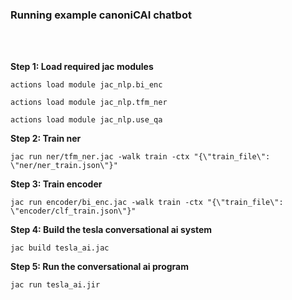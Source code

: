### Running example canoniCAI chatbot

<br>
<br>

**Step 1: Load required jac modules**
```
actions load module jac_nlp.bi_enc

actions load module jac_nlp.tfm_ner

actions load module jac_nlp.use_qa
```

**Step 2: Train ner**

```
jac run ner/tfm_ner.jac -walk train -ctx "{\"train_file\": \"ner/ner_train.json\"}"
```
**Step 3: Train encoder**

```
jac run encoder/bi_enc.jac -walk train -ctx "{\"train_file\": \"encoder/clf_train.json\"}"
```

**Step 4: Build the tesla conversational ai system**

```
jac build tesla_ai.jac
```

**Step 5: Run the conversational ai program**
```
jac run tesla_ai.jir
```
